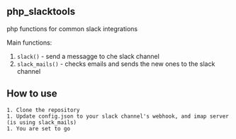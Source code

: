 php_slacktools
---
php functions for common slack integrations

Main functions:
  1. `slack()`  - send a messagge to che slack channel
  1. `slack_mails()`  - checks emails and sends the new ones to the slack channel

How to use
---
    1. Clone the repository
    1. Update config.json to your slack channel's webhook, and imap server (is using slack_mails)
    1. You are set to go
